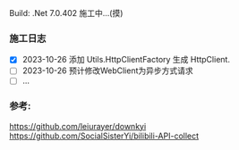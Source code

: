 Build: .Net 7.0.402
施工中...(摸)

### 施工日志
- [x] 2023-10-26 添加 Utils.HttpClientFactory 生成 HttpClient.
- [ ] 2023-10-26 预计修改WebClient为异步方式请求
- [ ] ...

### 参考: 
https://github.com/leiurayer/downkyi
https://github.com/SocialSisterYi/bilibili-API-collect